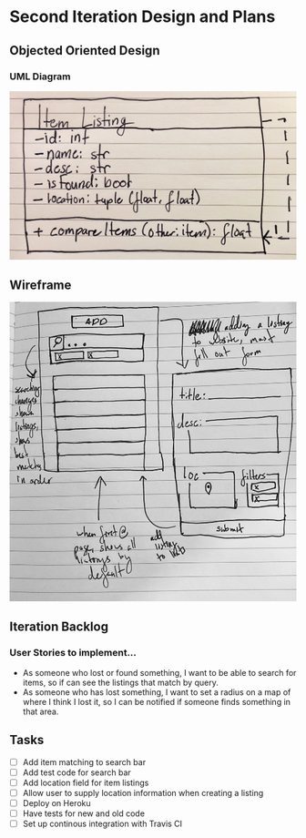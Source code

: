# Second Iteration Design and Plans

## Objected Oriented Design

### UML Diagram

![UML Diagram](./additional/uml2.jpg)

## Wireframe

![Wireframe](./additional/wireframe2.jpg)

## Iteration Backlog

### User Stories to implement...

* As someone who lost or found something, I want to be able to search for items, so if can see the listings that match by query.
* As someone who has lost something, I want to set a radius on a map of where I think I lost it, so I can be notified if someone finds something in that area.

## Tasks

- [ ] Add item matching to search bar
- [ ] Add test code for search bar
- [ ] Add location field for item listings
- [ ] Allow user to supply location information when creating a listing
- [ ] Deploy on Heroku
- [ ] Have tests for new and old code
- [ ] Set up continous integration with Travis CI
